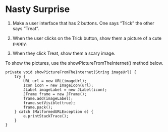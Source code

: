 

# Nasty Surprise

1. Make a user interface that has 2 buttons. One says “Trick” the other says “Treat”.

2. When the user clicks on the Trick button, show them a picture of a cute puppy.

3. When they click Treat, show them a scary image.

To show the pictures, use the showPictureFromTheInternet() method below.
```
private void showPictureFromTheInternet(String imageUrl) {
    try {
        URL url = new URL(imageUrl);
        Icon icon = new ImageIcon(url);
        JLabel imageLabel = new JLabel(icon);
        JFrame frame = new JFrame();
        frame.add(imageLabel);
        frame.setVisible(true);
        frame.pack();
    } catch (MalformedURLException e) {
        e.printStackTrace();
    }
}
```



